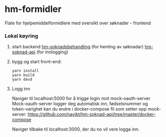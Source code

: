 # hm-formidler

Flate for hjelpemiddelformidlere med oversikt over søknader - frontend

### Lokal køyring

1. start backend
    [hm-soknadsbehandling](https://github.com/navikt/hm-soknadnadsbehandling) (for henting av søknadar)
    [hm-soknad-api](https://github.com/navikt/hm-soknad-api) (for innlogging)

2. bygg og start front-end:

    ```
    yarn install
    yarn build
    yarn devd
    ```
3. Logg inn

    Naviger til localhost:5000 for å trigge login mot mock-oauth-server
    Mock-oauth-server logger deg automatisk inn, fødselsnummer og token-varighet kan du endre i 
    docker-compose fil som setter opp mock-server: https://github.com/navikt/hm-soknad-api/tree/master/docker-compose


    Naviger tilbake til localhost:3000, der du no vil vere logga inn.
